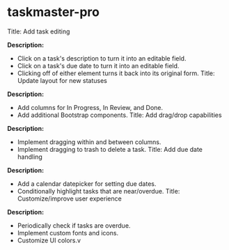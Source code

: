 # taskmaster-pro
Title: Add task editing

**Description:**

- Click on a task's description to turn it into an editable field.
- Click on a task's due date to turn it into an editable field.
- Clicking off of either element turns it back into its original form.
Title: Update layout for new statuses

**Description:**

- Add columns for In Progress, In Review, and Done.
- Add additional Bootstrap components.
Title: Add drag/drop capabilities

**Description:**

- Implement dragging within and between columns.
- Implement dragging to trash to delete a task.
Title: Add due date handling

**Description:**

- Add a calendar datepicker for setting due dates.
- Conditionally highlight tasks that are near/overdue.
Title: Customize/improve user experience

**Description:**

- Periodically check if tasks are overdue.
- Implement custom fonts and icons.
- Customize UI colors.v
